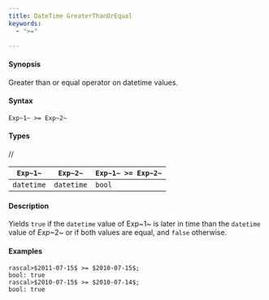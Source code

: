 ```yaml
---
title: DateTime GreaterThanOrEqual
keywords:
  - ">="

---
```


#### Synopsis

Greater than or equal operator on datetime values.

#### Syntax

`Exp~1~ >= Exp~2~`

#### Types

//

| `Exp~1~`      | `Exp~2~`      | `Exp~1~ >= Exp~2~`  |
| --- | --- | --- |
| `datetime`     |  `datetime`    | `bool`                |

#### Description

Yields `true` if the `datetime` value of Exp~1~ is later in time than the `datetime` value
of _Exp_~2~ or if both values are equal, and `false` otherwise.

#### Examples

```rascal-shell 
rascal>$2011-07-15$ >= $2010-07-15$;
bool: true
rascal>$2010-07-15$ >= $2010-07-14$;
bool: true
```

